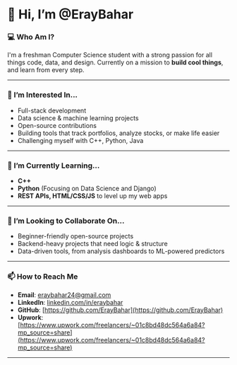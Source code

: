 # 👋 Hi, I’m @ErayBahar

### 💻 Who Am I?
I'm a freshman Computer Science student with a strong passion for all things code, data, and design. Currently on a mission to **build cool things**, and learn from every step.

---

### 👀 I’m Interested In...
- Full-stack development
- Data science & machine learning projects
- Open-source contributions
- Building tools that track portfolios, analyze stocks, or make life easier
- Challenging myself with C++, Python, Java

---

### 🌱 I’m Currently Learning...
- **C++**
- **Python** (Focusing on Data Science and Django)
- **REST APIs, HTML/CSS/JS** to level up my web apps

---

### 💞️ I’m Looking to Collaborate On...
- Beginner-friendly open-source projects
- Backend-heavy projects that need logic & structure
- Data-driven tools, from analysis dashboards to ML-powered predictors

---

### 📫 How to Reach Me
- **Email**: eraybahar24@gmail.com
- **LinkedIn**: [linkedin.com/in/eraybahar](https://linkedin.com/in/eraybahar)  
- **GitHub**: [https://github.com/ErayBahar](https://github.com/ErayBahar)
- **Upwork**: [https://www.upwork.com/freelancers/~01c8bd48dc564a6a84?mp_source=share](https://www.upwork.com/freelancers/~01c8bd48dc564a6a84?mp_source=share)

---
